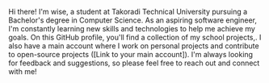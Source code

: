 Hi there! I'm wise, a student at Takoradi Technical University pursuing a Bachelor's degree in Computer Science. As an aspiring software engineer, I'm constantly learning new skills and technologies to help me achieve my goals. On this GitHub profile, you'll find a collection of my school projects,<!-- including [List some of your best projects and their descriptions] -->. I also have a main account where I work on personal projects and contribute to open-source projects ([Link to your main account]). I'm always looking for feedback and suggestions, so please feel free to reach out and connect with me!

<!--
**george-femi-wise/George-Femi-Wise** is a ✨ _special_ ✨ repository because its `README.md` (this file) appears on your GitHub profile.

Here are some ideas to get you started:

- 🔭 I’m currently working on ...
- 🌱 I’m currently learning ...
- 👯 I’m looking to collaborate on ...
- 🤔 I’m looking for help with ...
- 💬 Ask me about ...
- 📫 How to reach me: ...
- 😄 Pronouns: ...
- ⚡ Fun fact: ...
-->
